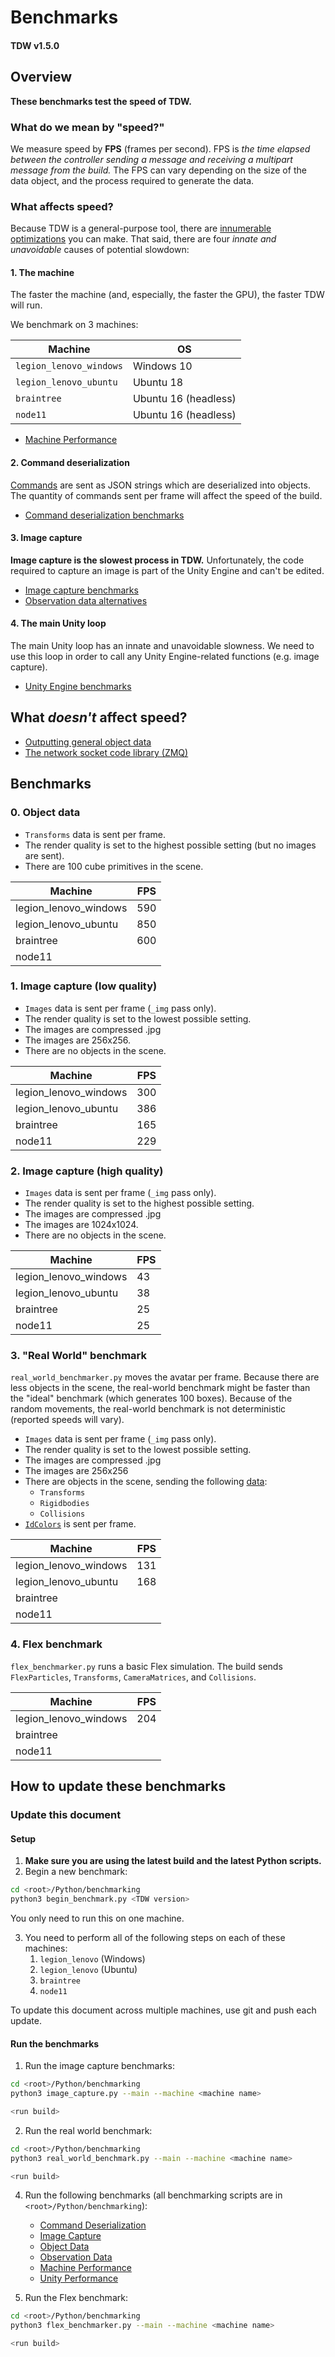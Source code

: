 # Benchmarks

#### TDW v1.5.0

## Overview

**These benchmarks test the speed of TDW.**

### What do we mean by "speed?"

We measure speed by **FPS** (frames per second). FPS is  _the time elapsed between the controller sending a message and receiving a multipart message from the build._ The FPS can vary depending on the size of the data object, and the process required to generate the data.

### What affects speed?

Because TDW is a general-purpose tool, there are [innumerable optimizations](performance_optimizations.md) you can make. That said, there are four _innate and unavoidable_ causes of potential slowdown: 

#### 1. The machine

The faster the machine (and, especially, the faster the GPU), the faster TDW will run.

We benchmark on 3 machines:

| Machine                 | OS                   |
| ----------------------- | -------------------- |
| `legion_lenovo_windows` | Windows 10           |
| `legion_lenovo_ubuntu`  | Ubuntu 18            |
| `braintree`             | Ubuntu 16 (headless) |
| `node11`                | Ubuntu 16 (headless) |

- [Machine Performance](machine_performance.md)

#### 2. Command deserialization

[Commands](../api/command_api_guide.md) are sent as JSON strings which are deserialized into objects. The quantity of commands sent per frame will affect the speed of the build.

- [Command deserialization benchmarks](command_deserialization.md)

#### 3. Image capture

**Image capture is the slowest process in TDW.** Unfortunately, the code required to capture an image is part of the Unity Engine and can't be edited.

- [Image capture benchmarks](image_capture.md)
- [Observation data alternatives](observation_data.md)

#### 4. The main Unity loop

The main Unity loop has an innate and unavoidable slowness. We need to use this loop in order to call any Unity Engine-related functions (e.g. image capture).

- [Unity Engine benchmarks](unity_loop.md)

## What _doesn't_ affect speed?

- [Outputting general object data](object_data.md)
- [The network socket code library (ZMQ)](unity_loop.md) 

## Benchmarks

### 0. Object data

- `Transforms` data is sent per frame.
- The render quality is set to the highest possible setting (but no images are sent).
- There are 100 cube primitives in the scene.

| Machine       | FPS                |
| ------------- | ------------------ |
| legion_lenovo_windows |  590 |
| legion_lenovo_ubuntu | 850 |
| braintree     | 600 |
| node11        |  |

### 1. Image capture (low quality)

- `Images` data is sent per frame (`_img` pass only).
- The render quality is set to the lowest possible setting.
- The images are compressed .jpg
- The images are 256x256.
- There are no objects in the scene.

| Machine               | FPS                            |
| --------------------- | ------------------------------ |
| legion_lenovo_windows | 300 |
| legion_lenovo_ubuntu  | 386  |
| braintree             | 165           |
| node11                | 229              |

### 2. Image capture (high quality)

- `Images` data is sent per frame (`_img` pass only).
- The render quality is set to the highest possible setting.
- The images are compressed .jpg
- The images are 1024x1024.
- There are no objects in the scene.

| Machine       | FPS                    |
| ------------- | ---------------------- |
| legion_lenovo_windows | 43 |
| legion_lenovo_ubuntu | 38 |
| braintree     | 25 |
| node11        | 25    |

### 3. "Real World" benchmark

`real_world_benchmarker.py` moves the avatar per frame. Because there are less objects in the scene, the real-world benchmark might be faster than the "ideal" benchmark (which generates 100 boxes). Because of the random movements, the real-world benchmark is not deterministic (reported speeds will vary).

- `Images` data is sent per frame (`_img` pass only).
- The render quality is set to the lowest possible setting.
- The images are compressed .jpg
- The images are 256x256
- There are objects in the scene, sending the following [data](../api/output_data.md):
	- `Transforms`
	- `Rigidbodies`
	- `Collisions`
- [`IdColors`](observation_data.md) is sent per frame.

| Machine               | FPS                               |
| --------------------- | --------------------------------- |
| legion_lenovo_windows | 131 |
| legion_lenovo_ubuntu  | 168  |
| braintree             |              |
| node11                |                 |

### 4. Flex benchmark

`flex_benchmarker.py` runs a basic Flex simulation. The build sends `FlexParticles`, `Transforms`, `CameraMatrices`, and `Collisions`.

| Machine               | FPS                               |
| --------------------- | --------------------------------- |
| legion_lenovo_windows | 204 |
| braintree             |              |
| node11                |                 |

## How to update these benchmarks

### Update this document

#### Setup

1. **Make sure you are using the latest build and the latest Python scripts.**
2. Begin a new benchmark:

```bash
cd <root>/Python/benchmarking
python3 begin_benchmark.py <TDW version>
```

You only need to run this on one machine.

3. You need to perform all of the following steps on each of these machines:
	1. `legion_lenovo` (Windows)
	2. `legion_lenovo` (Ubuntu)
	3. `braintree`
	4. `node11`

To update this document across multiple machines, use git and push each update.

#### Run the benchmarks

1. Run the image capture benchmarks:

```bash
cd <root>/Python/benchmarking
python3 image_capture.py --main --machine <machine name>
```

```bash
<run build>
```

2. Run the real world benchmark:

```bash
cd <root>/Python/benchmarking
python3 real_world_benchmark.py --main --machine <machine name>
```

```bash
<run build>
```

4. Run the following benchmarks (all benchmarking scripts are in `<root>/Python/benchmarking`):
	- [Command Deserialization](command_deserialization.md)
	- [Image Capture](image_capture.md)
	- [Object Data](object_data.md)
	- [Observation Data](observation_data.md)
	- [Machine Performance](machine_performance.md)
	- [Unity Performance](unity_loop.md)

5. Run the Flex benchmark:

```bash
cd <root>/Python/benchmarking
python3 flex_benchmarker.py --main --machine <machine name>
```

```bash
<run build>
```